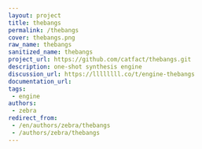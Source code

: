 ```yaml
---
layout: project
title: thebangs
permalink: /thebangs
cover: thebangs.png
raw_name: thebangs
sanitized_name: thebangs
project_url: https://github.com/catfact/thebangs.git
description: one-shot synthesis engine
discussion_url: https://llllllll.co/t/engine-thebangs
documentation_url: 
tags:
 - engine
authors:
 - zebra
redirect_from:
 - /en/authors/zebra/thebangs
 - /authors/zebra/thebangs
---
```

